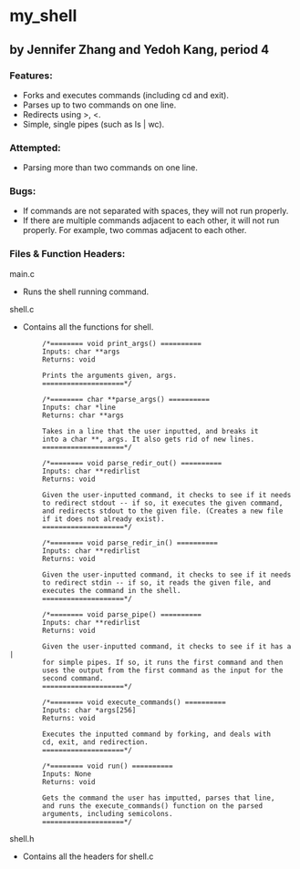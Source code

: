 # my_shell
## by Jennifer Zhang and Yedoh Kang, period 4

### Features:
  * Forks and executes commands (including cd and exit).
  * Parses up to two commands on one line.
  * Redirects using >, <.
  * Simple, single pipes (such as ls | wc).

### Attempted:
  * Parsing more than two commands on one line.

### Bugs:
  * If commands are not separated with spaces, they will not run properly.
  * If there are multiple commands adjacent to each other, it will not run properly. For example, two commas adjacent to each other. 

### Files & Function Headers:
main.c
  * Runs the shell running command.

shell.c
  * Contains all the functions for shell.

```
		/*======== void print_args() ==========
		Inputs: char **args
		Returns: void
		
		Prints the arguments given, args.
		====================*/
		
		/*======== char **parse_args() ==========
		Inputs: char *line
		Returns: char **args
		
		Takes in a line that the user inputted, and breaks it 
		into a char **, args. It also gets rid of new lines.
		====================*/
		
		/*======== void parse_redir_out() ==========
		Inputs: char **redirlist
		Returns: void
		
		Given the user-inputted command, it checks to see if it needs 
		to redirect stdout -- if so, it executes the given command, 
		and redirects stdout to the given file. (Creates a new file 
		if it does not already exist).
		====================*/
		
		/*======== void parse_redir_in() ==========
		Inputs: char **redirlist
		Returns: void
		
		Given the user-inputted command, it checks to see if it needs 
		to redirect stdin -- if so, it reads the given file, and 
		executes the command in the shell.
		====================*/
		
		/*======== void parse_pipe() ==========
		Inputs: char **redirlist
		Returns: void
		
		Given the user-inputted command, it checks to see if it has a |
		for simple pipes. If so, it runs the first command and then 
		uses the output from the first command as the input for the 
		second command. 
		====================*/
		
		/*======== void execute_commands() ==========
		Inputs: char *args[256]
		Returns: void
		
		Executes the inputted command by forking, and deals with 
		cd, exit, and redirection.
		====================*/
		
		/*======== void run() ==========
		Inputs: None
		Returns: void
		
		Gets the command the user has imputted, parses that line, 
		and runs the execute_commands() function on the parsed
		arguments, including semicolons.
		====================*/
```

shell.h
  * Contains all the headers for shell.c
